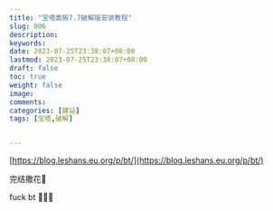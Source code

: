 ```yaml
---
title: "宝塔面板7.7破解版安装教程"
slug: 006
description: 
keywords: 
date: 2023-07-25T23:38:07+08:00
lastmod: 2023-07-25T23:38:07+08:00
draft: false
toc: true
weight: false
image: 
comments: 
categories: [建站]
tags: [宝塔,破解]


---
```

[https://blog.leshans.eu.org/p/bt/](https://blog.leshans.eu.org/p/bt/)



完结撒花🤡

fuck bt 🤡🤡🤡


<p>